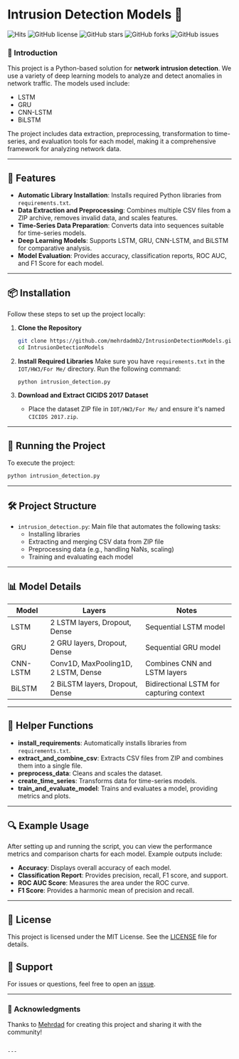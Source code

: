 # Intrusion Detection Models 🚀
![Hits](https://hits.seeyoufarm.com/api/count/incr/badge.svg?url=https%3A%2F%2Fgithub.com%2Fmehrdadmb2%2FIntrusionDetectionModels&count_bg=%2379C83D&title_bg=%23555555&icon=github.svg&icon_color=%23E7E7E7&title=visits&edge_flat=false)
![GitHub license](https://img.shields.io/github/license/mehrdadmb2/IntrusionDetectionModels)
![GitHub stars](https://img.shields.io/github/stars/mehrdadmb2/IntrusionDetectionModels?style=social)
![GitHub forks](https://img.shields.io/github/forks/mehrdadmb2/IntrusionDetectionModels?style=social)
![GitHub issues](https://img.shields.io/github/issues/mehrdadmb2/IntrusionDetectionModels)

### 📍 Introduction
This project is a Python-based solution for **network intrusion detection**. We use a variety of deep learning models to analyze and detect anomalies in network traffic. The models used include:
- LSTM
- GRU
- CNN-LSTM
- BiLSTM

The project includes data extraction, preprocessing, transformation to time-series, and evaluation tools for each model, making it a comprehensive framework for analyzing network data.

---

## 📑 Features
- **Automatic Library Installation**: Installs required Python libraries from `requirements.txt`.
- **Data Extraction and Preprocessing**: Combines multiple CSV files from a ZIP archive, removes invalid data, and scales features.
- **Time-Series Data Preparation**: Converts data into sequences suitable for time-series models.
- **Deep Learning Models**: Supports LSTM, GRU, CNN-LSTM, and BiLSTM for comparative analysis.
- **Model Evaluation**: Provides accuracy, classification reports, ROC AUC, and F1 Score for each model.

---

## 📦 Installation

Follow these steps to set up the project locally:

1. **Clone the Repository**
   ```bash
   git clone https://github.com/mehrdadmb2/IntrusionDetectionModels.git
   cd IntrusionDetectionModels
   ```

2. **Install Required Libraries**
   Make sure you have `requirements.txt` in the `IOT/HW3/For Me/` directory. Run the following command:
   ```bash
   python intrusion_detection.py
   ```

3. **Download and Extract CICIDS 2017 Dataset**
   - Place the dataset ZIP file in `IOT/HW3/For Me/` and ensure it's named `CICIDS 2017.zip`.

---

## 🚀 Running the Project

To execute the project:
```bash
python intrusion_detection.py
```

---

## 🛠 Project Structure
- `intrusion_detection.py`: Main file that automates the following tasks:
  - Installing libraries
  - Extracting and merging CSV data from ZIP file
  - Preprocessing data (e.g., handling NaNs, scaling)
  - Training and evaluating each model

---

## 📊 Model Details
| Model    | Layers                               | Notes                                      |
|----------|--------------------------------------|--------------------------------------------|
| LSTM     | 2 LSTM layers, Dropout, Dense        | Sequential LSTM model                      |
| GRU      | 2 GRU layers, Dropout, Dense         | Sequential GRU model                       |
| CNN-LSTM | Conv1D, MaxPooling1D, 2 LSTM, Dense  | Combines CNN and LSTM layers               |
| BiLSTM   | 2 BiLSTM layers, Dropout, Dense      | Bidirectional LSTM for capturing context   |

---

## 🧩 Helper Functions
- **install_requirements**: Automatically installs libraries from `requirements.txt`.
- **extract_and_combine_csv**: Extracts CSV files from ZIP and combines them into a single file.
- **preprocess_data**: Cleans and scales the dataset.
- **create_time_series**: Transforms data for time-series models.
- **train_and_evaluate_model**: Trains and evaluates a model, providing metrics and plots.

---

## 🔍 Example Usage
After setting up and running the script, you can view the performance metrics and comparison charts for each model. Example outputs include:
- **Accuracy**: Displays overall accuracy of each model.
- **Classification Report**: Provides precision, recall, F1 score, and support.
- **ROC AUC Score**: Measures the area under the ROC curve.
- **F1 Score**: Provides a harmonic mean of precision and recall.

---

## 📄 License
This project is licensed under the MIT License. See the [LICENSE](LICENSE) file for details.

## 🙋 Support
For issues or questions, feel free to open an [issue](https://github.com/mehrdadmb2/IntrusionDetectionModels/issues).

---

### 🌟 Acknowledgments
Thanks to [Mehrdad](https://github.com/mehrdadmb2) for creating this project and sharing it with the community!
```

---

